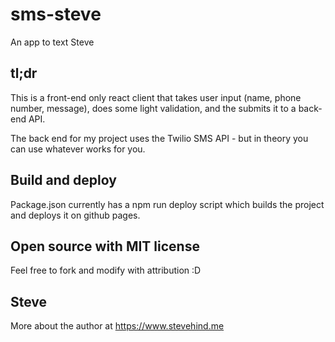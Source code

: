 # sms-steve
An app to text Steve

## tl;dr
This is a front-end only react client that takes user input (name, phone number, message), does some light validation, and the submits it to a back-end API.

The back end for my project uses the Twilio SMS API - but in theory you can use whatever works for you.

## Build and deploy
Package.json currently has a npm run deploy script which builds the project and deploys it on github pages.

## Open source with MIT license
Feel free to fork and modify with attribution :D

## Steve
More about the author at https://www.stevehind.me
